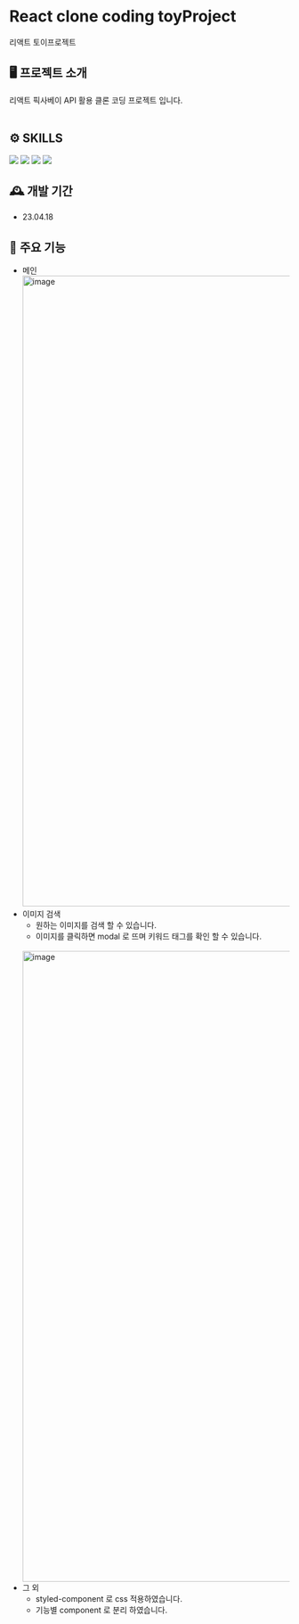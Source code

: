 # React clone coding toyProject
리액트 토이프로젝트
## 🖥️ 프로젝트 소개
리액트 픽사베이 API 활용 클론 코딩 프로젝트 입니다.
<br>
<br>
## ⚙︎ SKILLS
 <img src="https://img.shields.io/badge/html5-E34F26?style=for-the-badge&logo=html5&logoColor=white"> 
  <img src="https://img.shields.io/badge/css-1572B6?style=for-the-badge&logo=css3&logoColor=white"> 
  <img src="https://img.shields.io/badge/javascript-F7DF1E?style=for-the-badge&logo=javascript&logoColor=black"> 
  <img src="https://img.shields.io/badge/react-61DAFB?style=for-the-badge&logo=react&logoColor=black"> 




## 🕰️ 개발 기간
* 23.04.18
## 📌 주요 기능
* 메인
  <br>
  <img width="1131" alt="image" src="https://user-images.githubusercontent.com/89882525/232676659-b3408b50-0254-4fd3-b8a2-89c41d0571c0.png">
  <br>
* 이미지 검색
  - 원하는 이미지를 검색 할 수 있습니다.
  - 이미지를 클릭하면 modal 로 뜨며 키워드 태그를 확인 할 수 있습니다.
  <br>
  <img width="1131" alt="image" src="https://user-images.githubusercontent.com/89882525/232708657-605c4813-1502-417f-a449-25417174dec0.png">
  <br>
* 그 외
  - styled-component 로 css 적용하였습니다.
  - 기능별 component 로 분리 하였습니다.
